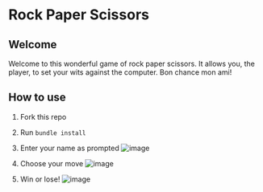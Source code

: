 # Rock Paper Scissors

Welcome
-------

Welcome to this wonderful game of rock paper scissors.  It allows you, the player, to set your wits against the computer.  Bon chance mon ami!

How to use
-------

1. Fork this repo
2. Run ```bundle install```

3. Enter your name as prompted
![image](https://{postimg.org/image/78tdx5zuv/})

4. Choose your move
![image](https://{postimg.org/image/joq3qwt6v/})

5. Win or lose!
![image](https://{postimg.org/image/fgvbi5rrb/})
